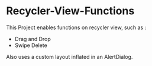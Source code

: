 # Recycler-View-Functions

This Project enables functions on recycler view, such as :

  - Drag and Drop
  - Swipe Delete
  
Also uses a custom layout inflated in an AlertDialog.
